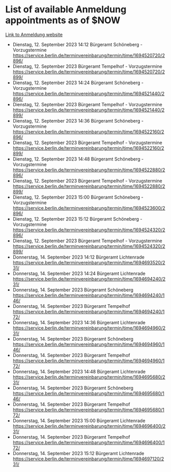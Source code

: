 # List of available Anmeldung appointments as of $NOW
[Link to Anmeldung website](https://service.berlin.de/terminvereinbarung/termin/tag.php?termin=1&anliegen[]=120686&dienstleisterlist=122210,122217,327316,122219,327312,122227,327314,122231,327346,122243,327348,122254,122252,329742,122260,329745,122262,329748,122271,327278,122273,327274,122277,327276,330436,122280,327294,122282,327290,122284,327292,122291,327270,122285,327266,122286,327264,122296,327268,150230,329760,122297,327286,122294,327284,122312,329763,122314,329775,122304,327330,122311,327334,122309,327332,317869,122281,327352,122279,329772,122283,122276,327324,122274,327326,122267,329766,122246,327318,122251,327320,122257,327322,122208,327298,122226,327300&herkunft=http%3A%2F%2Fservice.berlin.de%2Fdienstleistung%2F120686%2F)
- Dienstag, 12. September 2023 14:12 Bürgeramt Schöneberg - Vorzugstermine https://service.berlin.de/terminvereinbarung/termin/time/1694520720/2896/
- Dienstag, 12. September 2023  Bürgeramt Tempelhof - Vorzugstermine https://service.berlin.de/terminvereinbarung/termin/time/1694520720/2899/
- Dienstag, 12. September 2023 14:24 Bürgeramt Schöneberg - Vorzugstermine https://service.berlin.de/terminvereinbarung/termin/time/1694521440/2896/
- Dienstag, 12. September 2023  Bürgeramt Tempelhof - Vorzugstermine https://service.berlin.de/terminvereinbarung/termin/time/1694521440/2899/
- Dienstag, 12. September 2023 14:36 Bürgeramt Schöneberg - Vorzugstermine https://service.berlin.de/terminvereinbarung/termin/time/1694522160/2896/
- Dienstag, 12. September 2023  Bürgeramt Tempelhof - Vorzugstermine https://service.berlin.de/terminvereinbarung/termin/time/1694522160/2899/
- Dienstag, 12. September 2023 14:48 Bürgeramt Schöneberg - Vorzugstermine https://service.berlin.de/terminvereinbarung/termin/time/1694522880/2896/
- Dienstag, 12. September 2023  Bürgeramt Tempelhof - Vorzugstermine https://service.berlin.de/terminvereinbarung/termin/time/1694522880/2899/
- Dienstag, 12. September 2023 15:00 Bürgeramt Schöneberg - Vorzugstermine https://service.berlin.de/terminvereinbarung/termin/time/1694523600/2896/
- Dienstag, 12. September 2023 15:12 Bürgeramt Schöneberg - Vorzugstermine https://service.berlin.de/terminvereinbarung/termin/time/1694524320/2896/
- Dienstag, 12. September 2023  Bürgeramt Tempelhof - Vorzugstermine https://service.berlin.de/terminvereinbarung/termin/time/1694524320/2899/
- Donnerstag, 14. September 2023 14:12 Bürgeramt Lichtenrade https://service.berlin.de/terminvereinbarung/termin/time/1694693520/231/
- Donnerstag, 14. September 2023 14:24 Bürgeramt Lichtenrade https://service.berlin.de/terminvereinbarung/termin/time/1694694240/231/
- Donnerstag, 14. September 2023  Bürgeramt Schöneberg https://service.berlin.de/terminvereinbarung/termin/time/1694694240/146/
- Donnerstag, 14. September 2023  Bürgeramt Tempelhof https://service.berlin.de/terminvereinbarung/termin/time/1694694240/172/
- Donnerstag, 14. September 2023 14:36 Bürgeramt Lichtenrade https://service.berlin.de/terminvereinbarung/termin/time/1694694960/231/
- Donnerstag, 14. September 2023  Bürgeramt Schöneberg https://service.berlin.de/terminvereinbarung/termin/time/1694694960/146/
- Donnerstag, 14. September 2023  Bürgeramt Tempelhof https://service.berlin.de/terminvereinbarung/termin/time/1694694960/172/
- Donnerstag, 14. September 2023 14:48 Bürgeramt Lichtenrade https://service.berlin.de/terminvereinbarung/termin/time/1694695680/231/
- Donnerstag, 14. September 2023  Bürgeramt Schöneberg https://service.berlin.de/terminvereinbarung/termin/time/1694695680/146/
- Donnerstag, 14. September 2023  Bürgeramt Tempelhof https://service.berlin.de/terminvereinbarung/termin/time/1694695680/172/
- Donnerstag, 14. September 2023 15:00 Bürgeramt Lichtenrade https://service.berlin.de/terminvereinbarung/termin/time/1694696400/231/
- Donnerstag, 14. September 2023  Bürgeramt Tempelhof https://service.berlin.de/terminvereinbarung/termin/time/1694696400/172/
- Donnerstag, 14. September 2023 15:12 Bürgeramt Lichtenrade https://service.berlin.de/terminvereinbarung/termin/time/1694697120/231/
